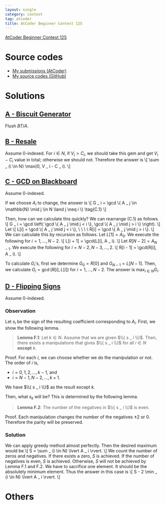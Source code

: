 ```yaml
---
layout: single
category: contest
tag: atcoder
title: AtCoder Beginner Contest 125
---
```


[AtCoder Beginner Contest 125](https://atcoder.jp/contests/abc125)

# Source codes

- [My submissions (AtCoder)](https://atcoder.jp/contests/abc125/submissions?f.User=kazunetakahashi)
- [My source codes (GitHub)](https://github.com/kazunetakahashi/atcoder/tree/master/2020/0207_ABC125)

# Solutions

## [A - Biscuit Generator](https://atcoder.jp/contests/abc125/tasks/abc125_a)

Flush $BT / A$.

## [B - Resale](https://atcoder.jp/contests/abc125/tasks/abc125_b)

Assume $0$-indexed. For $i \in N$, if $V _ i > C _ i$, we should take this gem and get $V _ i - C _ i$ value in total; otherwise we should not. Therefore the answer is
\\[
  \sum _ {i \in N} \max(0, V _ i - C _ i).
\\]

## [C - GCD on Blackboard](https://atcoder.jp/contests/abc125/tasks/abc125_c)

Assume $0$-indexed.

If we choose $A _ i$ to change, the answer is
\\[
  G _ i = \gcd \\{ A _ j \in \mathbb{N} \mid j \in N \land j \neq i \\} \tag{C.1}
\\]

Then, how can we calculate this quickly? We can rearrange (C.1) as follows.
\\[
  G _ i = \gcd \left( \gcd \\{ A _ j \mid j < i \\}, \gcd \\{ A _ j \mid j > i \\} \right).
\\]
Let
\\[
  L[i] = \gcd \\{ A _ j \mid j < i \\}, \ \ \ \ R[i] = \gcd \\{ A _ j \mid j > i \\}.
\\]
We can calculate this by recursion as follows. Let $L[1] = A _ 0$. We execute the following for $i = 1, \dots, N - 2$.
\\[
  L[i + 1] = \gcd(L[i], A _ i).
\\]
Let $R[N - 2] = A _ {N - 1}$. We execute the following for $i = N - 2, N - 3, \dots, 2$.
\\[
  R[i - 1] = \gcd(R[i], A _ i).
\\]

To calculate $G _ i$'s, first we determine $G _ 0 = R[0]$ and $G _ {N - 1} = L[N - 1]$. Then, we calculate $G _ i = \gcd(R[i], L[i])$ for $i = 1, \dots, N - 2$. The answer is $\max _ {i \in N} G _ i$.

## [D - Flipping Signs](https://atcoder.jp/contests/abc125/tasks/abc125_d)

Assume $0$-indexed.

### Observation

Let $s _ i$ be the sign of the resulting coefficient corresponding to $A _ i$. First, we show the following lemma.

> **Lemma F.1**: Let $k \in N$. Assume that we are given $\\{ s _ i \\}$. Then, there exists a manipulations that gives $\\{ s _ i \\}$ for all $i \in N$ **except** $k$.

Proof. For each $i$, we can choose whether we do the manipulation or not. The order of $i$ is,

- $i = 0, 1, 2, \dots, k - 1$, and
- $i = N - 1, N - 2, \dots, k + 1$.

We have $\\{ s _ i \\}$ as the result except $k$.

Then, what $s _ k$ will be? This is determined by the following lemma.

> **Lemma F.2**: The number of the negatives in $\\{ s _ i \\}$ is even.

Proof. Each manipulation changes the number of the negatives $\pm 2$ or $0$. Therefore the parity will be preserved.

### Solution

We can apply greedy method almost perfectly. Then the desired maximum would be
\\[
  S = \sum _ {i \in N} \lvert A _ i \rvert.
\\]
We count the number of zeros and negatives. If there exists a zero, $S$ is achieved. If the number of negatives is even, $S$ is achieved. Otherwise, $S$ will not be achieved by Lemma F.1 and F.2. We have to sacrifice one element. It should be the absolutely minimum element. Thus the answer in this case is
\\[
  S - 2 \min _ {i \in N} \lvert A _ i \rvert.
\\]

# Others
